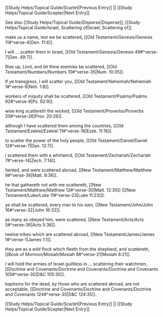 [[Study Helps/Topical Guide/Scarlet|Previous Entry]]  ||  [[Study Helps/Topical Guide/Scepter|Next Entry]]

 See also [[Study Helps/Topical Guide/Disperse|Disperse]]; [[Study Helps/Topical Guide/Israel, Scattering of|Israel, Scattering of]]

 make us a name, lest we be scattered, [[Old Testament/Genesis/Genesis 11#^verse-4|Gen. 11:4]].

 I will ... scatter them in Israel, [[Old Testament/Genesis/Genesis 49#^verse-7|Gen. 49:7]].

 Rise up, Lord, and let thine enemies be scattered, [[Old Testament/Numbers/Numbers 10#^verse-35|Num. 10:35]].

 If ye transgress, I will scatter you, [[Old Testament/Nehemiah/Nehemiah 1#^verse-8|Neh. 1:8]].

 workers of iniquity shall be scattered, [[Old Testament/Psalms/Psalms 92#^verse-9|Ps. 92:9]].

 wise king scattereth the wicked, [[Old Testament/Proverbs/Proverbs 20#^verse-26|Prov. 20:26]].

 although I have scattered them among the countries, [[Old Testament/Ezekiel/Ezekiel 11#^verse-16|Ezek. 11:16]].

 to scatter the power of the holy people, [[Old Testament/Daniel/Daniel 12#^verse-7|Dan. 12:7]].

 I scattered them with a whirlwind, [[Old Testament/Zechariah/Zechariah 7#^verse-14|Zech. 7:14]].

 fainted, and were scattered abroad, [[New Testament/Matthew/Matthew 9#^verse-36|Matt. 9:36]].

 he that gathereth not with me scattereth, [[New Testament/Matthew/Matthew 12#^verse-30|Matt. 12:30]] ([[New Testament/Luke/Luke 11#^verse-23|Luke 11:23]]).

 ye shall be scattered, every man to his own, [[New Testament/John/John 16#^verse-32|John 16:32]].

 as many as obeyed him, were scattered, [[New Testament/Acts/Acts 5#^verse-36|Acts 5:36]].

 twelve tribes which are scattered abroad, [[New Testament/James/James 1#^verse-1|James 1:1]].

 they are as a wild flock which fleeth from the shepherd, and scattereth, [[Book of Mormon/Mosiah/Mosiah 8#^verse-21|Mosiah 8:21]].

 I will hold the armies of Israel guiltless in ... scattering their watchmen, [[Doctrine and Covenants/Doctrine and Covenants/Doctrine and Covenants 105#^verse-30|D&C 105:30]].

 baptisms for the dead, by those who are scattered abroad, are not acceptable, [[Doctrine and Covenants/Doctrine and Covenants/Doctrine and Covenants 124#^verse-35|D&C 124:35]].

[[Study Helps/Topical Guide/Scarlet|Previous Entry]]  ||  [[Study Helps/Topical Guide/Scepter|Next Entry]]